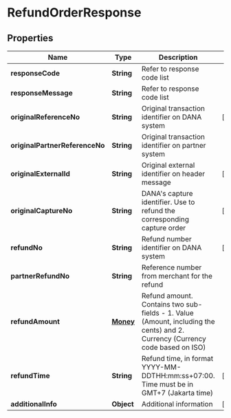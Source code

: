 

# RefundOrderResponse


## Properties

| Name | Type | Description | Notes |
| - | - | - | - |
|**responseCode** | **String** | Refer to response code list |  |
|**responseMessage** | **String** | Refer to response code list |  |
|**originalReferenceNo** | **String** | Original transaction identifier on DANA system |  [optional] |
|**originalPartnerReferenceNo** | **String** | Original transaction identifier on partner system |  |
|**originalExternalId** | **String** | Original external identifier on header message |  [optional] |
|**originalCaptureNo** | **String** | DANA's capture identifier. Use to refund the corresponding capture order |  [optional] |
|**refundNo** | **String** | Refund number identifier on DANA system |  [optional] |
|**partnerRefundNo** | **String** | Reference number from merchant for the refund |  |
|**refundAmount** | [**Money**](Money.md) | Refund amount. Contains two sub-fields - 1. Value (Amount, including the cents) and 2. Currency (Currency code based on ISO) |  |
|**refundTime** | **String** | Refund time, in format YYYY-MM-DDTHH:mm:ss+07:00. Time must be in GMT+7 (Jakarta time) |  [optional] |
|**additionalInfo** | **Object** | Additional information |  [optional] |



